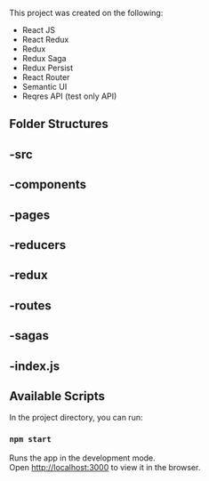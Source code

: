 This project was created on the following:
- React JS
- React Redux
- Redux
- Redux Saga
- Redux Persist
- React Router
- Semantic UI
- Reqres API (test only API)

## Folder Structures
## -src
##   -components
##   -pages
##   -reducers
##   -redux
##   -routes
##   -sagas
##   -index.js

## Available Scripts

In the project directory, you can run:

### `npm start`

Runs the app in the development mode.<br>
Open [http://localhost:3000](http://localhost:3000) to view it in the browser.
